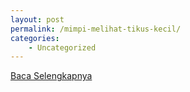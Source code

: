```yaml
---
layout: post
permalink: /mimpi-melihat-tikus-kecil/
categories:
    - Uncategorized
---
```


[Baca Selengkapnya](/01)